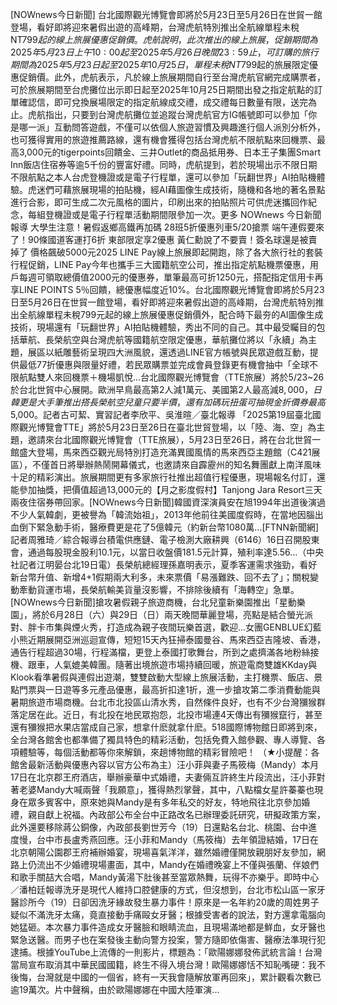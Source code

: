 [NOWnews今日新聞] 台北國際觀光博覽會即將於5月23日至5月26日在世貿一館登場，看好即將迎來暑假出遊的高峰期，台灣虎航特別推出全航線單程未稅NT$799起的線上旅展優惠促銷價。虎航說明，此次推出的線上旅展，促銷期間為2025年5月23日上午10:00起至2025年5月26日晚間23:59止，可訂購的旅行期間為2025年5月23日起至2025年10月25日，單程未稅NT$799起的旅展限定優惠促銷價。此外，虎航表示，凡於線上旅展期間自行至台灣虎航官網完成購票者，可於旅展期間至台虎攤位出示即日起至2025年10月25日期間出發之指定航點的訂單確認信，即可兌換展場限定的指定航線成交禮，成交禮每日數量有限，送完為止。虎航指出，只要到台灣虎航攤位並追蹤台灣虎航官方IG帳號即可以參加「你是哪一派」互動問答遊戲，不僅可以依個人旅遊習慣及興趣進行個人派別分析外，也可獲得實用的旅遊推薦路線，還有機會獲得包括台灣虎航不限航點來回機票、最高3,000元的tigerpoints回饋金、三井Outlet的商品抵用券、日本王子集團Smart Inn飯店住宿券等逾5千份的豐富好禮。同時，虎航提到，若於現場出示不限日期不限航點之本人台虎登機證或是電子行程單，還可以參加「玩翻世界」AI拍貼機體驗。虎迷們可藉旅展現場的拍貼機，經AI藉圖像生成技術，隨機和各地的著名景點進行合影，即可生成二次元風格的圖片，印刷出來的拍貼照片可供虎迷攜回作紀念，每組登機證或是電子行程單活動期間限參加一次。更多 NOWnews 今日新聞 報導 大學生注意！暑假返鄉高鐵再加碼 28班5折優惠列車5/20搶票 端午連假要來了！90條國道客運打6折 東部限定享2優惠 黃仁勳說了不要賣！簽名球還是被賣掉了 價格飆破5000元2025 LINE Pay線上旅展即起開跑，除了各大旅行社的套裝行程促銷，LINE Pay今年也攜手三大國籍航空公司，推出指定航點機票優惠，用戶每週可領取總價值2000元的優惠券，單筆最高可折1250元，搭配指定信用卡再享LINE POINTS 5％回饋，總優惠幅度近10%。台北國際觀光博覽會即將於5月23日至5月26日在世貿一館登場，看好即將迎來暑假出遊的高峰期，台灣虎航特別推出全航線單程未稅799元起的線上旅展優惠促銷價外，配合時下最夯的AI圖像生成技術，現場還有「玩翻世界」AI拍貼機體驗，秀出不同的自己。其中最受矚目的包括華航、長榮航空與台灣虎航等國籍航空限定優惠，華航攤位將以「永續」為主題，展區以紙雕藝術呈現四大洲風貌，還透過LINE官方帳號與民眾遊戲互動，提供最低77折優惠與限量好禮，若民眾購票並完成會員登錄更有機會抽中「全球不限航點雙人來回機票＋機場凱悅...台北國際觀光博覽會（TTE旅展）將於5/23~26於台北世貿中心展開。歐洲早鳥最高第2人減1萬元、美國第2人最高減$8,000，日韓更是大手筆推出搭長榮航空兒童只要半價，還有加碼玩扭蛋可抽現金折價券最高$5,000。記者古可絜、實習記者李欣平、吳淮暄／臺北報導 「2025第19屆臺北國際觀光博覽會TTE」將於5月23日至26日在臺北世貿登場，以「陸、海、空」為主題，邀請來台北國際觀光博覽會（TTE旅展），5月23日至26日，將在台北世貿一館盛大登場，馬來西亞觀光局特別打造充滿異國風情的馬來西亞主題館（C421展區），不僅首日將舉辦熱鬧開幕儀式，也邀請來自霹靂州的知名舞團獻上南洋風味十足的精彩演出。旅展期間更有多家旅行社推出超值行程優惠，現場報名付訂，還能參加抽獎，把價值超過13,000元的【月之影度假村】Tanjong Jara Resort三天兩夜住宿券帶回家。[NOWnews今日新聞]韓國資深演員安在旭1994年出道後演過不少人氣韓劇，更被譽為「韓流始祖」，2013年他前往美國度假時，在當地因腦出血倒下緊急動手術，醫療費更是花了5億韓元（約新台幣1080萬...[FTNN新聞網]記者周雅琦／綜合報導台積電供應鏈、電子檢測大廠耕興（6146）16日召開股東會，通過每股現金股利10.1元，以當日收盤價181.5元計算，殖利率達5.56...（中央社記者江明晏台北19日電）長榮航總經理孫嘉明表示，夏季客運需求強勁，看好新台幣升值、新增4+1假期兩大利多，未來票價「易漲難跌、回不去了」；關稅變動牽動貨運市場，長榮航輸美貨量沒影響，不排除後續有「海轉空」急單。[NOWnews今日新聞]搶攻暑假親子旅遊商機，台北兒童新樂園推出「星動樂園」，將於6月28日（六）與29日（日）兩天晚間華麗登場，亮點是結合螢光派對、胖卡市集與煙火秀，打造成為親子夜間玩樂首選，歡迎...女團GENBLUE幻藍小熊近期展開亞洲巡迴宣傳，短短15天內狂掃泰國曼谷、馬來西亞吉隆坡、香港，通告行程超過30場，行程滿檔，更登上泰國打歌舞台，所到之處擠滿各地粉絲接機、跟車，人氣媲美韓團。隨著出境旅遊市場持續回暖，旅遊電商雙雄KKday與Klook看準暑假與連假出遊潮，雙雙啟動大型線上旅展活動，主打機票、飯店、景點門票與一日遊等多元產品優惠，最高折扣達1折，進一步搶攻第二季消費動能與暑期旅遊市場商機。台北市北投區山清水秀，自然條件良好，也有不少台灣獼猴群落定居在此。近日，有北投在地民眾抱怨，北投市場連4天傳出有獼猴竄行，甚至還有獼猴把水果店當成自己家，想拿什麽就拿什麽。518國際博物館日即將到來，全台灣各館舍也都準備了獨具特色的精彩活動，包括免費入館參觀、專人導覽、各項體驗等，每個活動都等你來解鎖，來趟博物館的精彩冒險吧！
（★小提醒：各館舍最新活動與優惠內容以官方公布為主）汪小菲與妻子馬筱梅（Mandy）本月17日在北京郡王府酒店，舉辦豪華中式婚禮，夫妻倆互許終生片段流出，汪小菲對著老婆Mandy大喊兩聲「我願意」，獲得熱烈掌聲，其中，八點檔女星許蓁蓁也現身在眾多賓客中，原來她與Mandy是有多年私交的好友，特地飛往北京參加婚禮，親自獻上祝福。內政部公布全台中正路改名已辦理委託研究，研擬政策方案，此外還要移除蔣公銅像，內政部長劉世芳今（19）日還點名台北、桃園、台中進度慢，台中市長盧秀燕回應。汪小菲和Mandy（馬筱梅）去年領證結婚，17日在北京朝陽公園郡王府補辦婚宴，現場喜氣洋洋，雖然婚禮僅開放親朋好友參加，網路上仍流出不少婚禮現場畫面，其中，Mandy在婚禮晚宴上不僅與張蘭、伴娘們和歌手關喆大合唱，Mandy黃湯下肚後甚至當眾熱舞，玩得不亦樂乎。即時中心／潘柏廷報導洗牙是現代人維持口腔健康的方式，但沒想到，台北市松山區一家牙醫診所今（19）日卻因洗牙緣故發生暴力事件！原來是一名年約20歲的周姓男子疑似不滿洗牙太痛，竟直接動手痛毆女牙醫；根據受害者的說法，對方還拿電腦向她猛砸。本次暴力事件造成女牙醫臉和眼睛流血，且現場滿地都是鮮血，女牙醫也緊急送醫。而男子也在案發後主動向警方投案，警方隨即依傷害、醫療法準現行犯逮捕。根據YouTube上流傳的一則影片，標題為：「歐陽娜娜發佈武統言論！台灣當局宣布取消其中華民國國籍，終生不得入境台灣！歐陽娜娜恬不知恥嘴硬：我不後悔，台灣就是中國的一個省，終有一天我會隨解放軍再回來」，累計觀看次數已逾19萬次。片中聲稱，由於歐陽娜娜在中國大陸軍演...